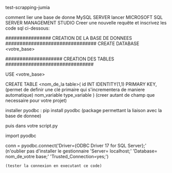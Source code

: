 test-scrapping-jumia


comment lier une base de donne MySQL SERVER lancer MICROSOFT SQL SERVER MANAGEMENT STUDIO Creer une nouvelle requête et inscrivez les code sql ci-dessous:

################ CREATION DE LA BASE DE DONNEES ################################ CREATE DATABASE <votre_base>

#################### CREATION DES TABLES ###############################

USE <votre_base>

CREATE TABLE <nom_de_la table>(
id INT IDENTITY(1,1) PRIMARY KEY, (permet de definir une clé primaire qui s'incrementera de maniere automatique)
nom_variable type_variable ) (creer autant de champ que necessaire pour votre projet)


installer pyodbc  : pip install pyodbc  (package permettant la liaison avec la base de donnee)

puis dans votre script.py 

import pyodbc

  conn = pyodbc.connect('Driver={ODBC Driver 17 for SQL Server};' (n'oublier pas d'installer le gestionnaire 
            'Server= localhost;'
                  'Database= nom_de_votre base;'
                  'Trusted_Connection=yes;')
                  
    (tester la connexion en executant ce code) 